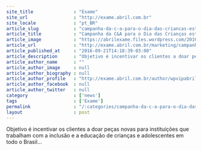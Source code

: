 ```yaml
---
site_title               : "Exame"
site_url                 : "http://exame.abril.com.br"
site_locale              : "pt_BR"
article_slug             : "campanha-da-c-a-para-o-dia-das-criancas-estimula-doacao"
article_title            : "Campanha da C&A para o Dia das Crianças estimula doação"
article_image            : "https://abrilexame.files.wordpress.com/2016/09/size_960_16_9_c-a6.jpg?quality=70&strip=all&w=960"
article_url              : "http://exame.abril.com.br/marketing/campanha-da-c-a-para-o-dia-das-criancas-estimula-doacao/"
article_published_at     : "2016-09-21T14:18:39-03:00"
article_description      : "Objetivo é incentivar os clientes a doar peças novas para instituições que trabalham com a inclusão e a educação de crianças e adolescentes em todo o Brasil..."
article_author_name      : ""
article_author_image     : null
article_author_biography : null
article_author_profile   : "http://exame.abril.com.br/author/wpvipabril/"
article_author_facebook  : null
article_author_twitter   : null
category                 : ['news']
tags                     : ['Exame']
permalink                : "/:categories/campanha-da-c-a-para-o-dia-das-criancas-estimula-doacao/"
layout                   : post
---
```


Objetivo é incentivar os clientes a doar peças novas para instituições que trabalham com a inclusão e a educação de crianças e adolescentes em todo o Brasil...
